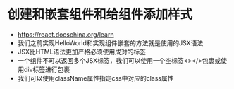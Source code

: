 # 创建和嵌套组件和给组件添加样式
- https://react.docschina.org/learn
- 我们之前实现HelloWorld和实现组件嵌套的方法就是使用的JSX语法
- JSX比HTML语法更加严格必须使用成对的标签
- 一个组件不可以返回多个JSX标签，我们可以使用一个空标签<></>包裹或使用div标签进行包裹
- 我们可以使用className属性指定css中对应的class属性